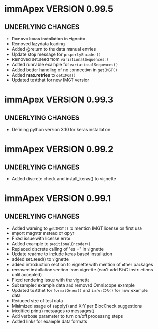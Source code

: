 # immApex VERSION 0.99.5

## UNDERLYING CHANGES
* Remove keras installation in vignette
* Removed lazydata loading
* Added @return to the data manual entries
* Update stop message for ```propertyEncoder()```
* Removed set.seed from ```variationalSequences()```
* Added runnable example for ```variationalSequences()```
* Added better handling of no connection in ```getIMGT()```
* Added **max.retries** to ```getIMGT()```
* Updated testthat for new IMGT version

# immApex VERSION 0.99.3

## UNDERLYING CHANGES
* Defining python version 3.10 for keras installation

# immApex VERSION 0.99.2

## UNDERLYING CHANGES
* Added discrete check and install_keras() to vignette


# immApex VERSION 0.99.1

## UNDERLYING CHANGES
* Added warning to ```getIMGT()``` to mention IMGT license on first use
* import magrittr instead of dplyr
* Fixed issue with license error
* Added example to ```positionalEncoder()```
* Replaced discrete calling of "es =" in vignette
* Update readme to include keras based installation
* added set.seed() to vignette
* added introduction section to vignette with mention of other packages
* removed installation section from vignette (can't add BioC instructions until accepted)
* Fixed rendering issue with the vignette
* Subsampled example data and removed Omniscope example
* Updated testthat for ```formatGenes()``` and ```inferCDR()``` for new example data
* Reduced size of test data
* Minimized usage of sapply() and X:Y per BiocCheck suggestions
* Modified print() messages to messages()
* Add verbose parameter to turn on/off processing steps
* Added links for example data formats
